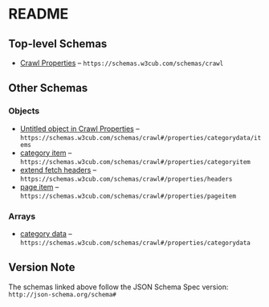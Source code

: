 # README

## Top-level Schemas

-   [Crawl Properties](./crawl.md "This schema is a standard for capturing pictures") – `https://schemas.w3cub.com/schemas/crawl`

## Other Schemas

### Objects

-   [Untitled object in Crawl Properties](./crawl-properties-category-data-items.md) – `https://schemas.w3cub.com/schemas/crawl#/properties/categorydata/items`
-   [category item](./crawl-properties-category-item.md) – `https://schemas.w3cub.com/schemas/crawl#/properties/categoryitem`
-   [extend fetch headers](./crawl-properties-extend-fetch-headers.md) – `https://schemas.w3cub.com/schemas/crawl#/properties/headers`
-   [page item](./crawl-properties-page-item.md) – `https://schemas.w3cub.com/schemas/crawl#/properties/pageitem`

### Arrays

-   [category data](./crawl-properties-category-data.md) – `https://schemas.w3cub.com/schemas/crawl#/properties/categorydata`

## Version Note

The schemas linked above follow the JSON Schema Spec version: `http://json-schema.org/schema#`
